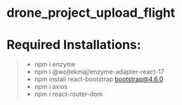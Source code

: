 # drone_project_upload_flight
# Required Installations:
> - npm i enzyme
> - npm i @wojtekmaj/enzyme-adapter-react-17
> - npm install react-bootstrap bootstrap@4.6.0
> - npm i axios
> - npm i react-router-dom
